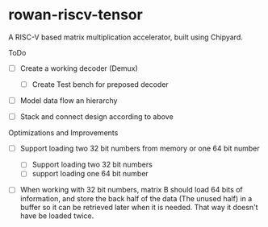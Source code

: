 # rowan-riscv-tensor
A RISC-V based matrix multiplication accelerator, built using Chipyard.


ToDo
- [ ] Create a working decoder (Demux)
  - [ ] Create Test bench for preposed decoder
- [ ] Model data flow an hierarchy
- [ ] Stack and connect design according to above


Optimizations and Improvements
- [ ] Support loading two 32 bit numbers from memory or one 64 bit number
  - [ ] Support loading two 32 bit numbers
  - [ ] support loading one 64 bit number
- [ ] When working with 32 bit numbers, matrix B should load 64 bits of information, and store the back half of the data (The unused half) in a buffer so it can be retrieved later when it is needed. That way it doesn't have be loaded twice.

